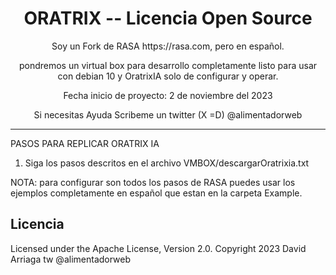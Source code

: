 <h1 align="center">ORATRIX  -- Licencia Open Source</h1>

<div align="center">
Soy un Fork de RASA https://rasa.com, pero en español. 

pondremos un virtual box para desarrollo completamente listo para usar con debian 10 y OratrixIA solo de configurar y operar. 

Fecha inicio de proyecto:  2 de noviembre del 2023

Si necesitas Ayuda Scribeme un twitter (X =D) @alimentadorweb
</div>

<hr />

PASOS PARA REPLICAR ORATRIX IA

1. Siga los pasos descritos en el archivo VMBOX/descargarOratrixia.txt

NOTA: para configurar son todos los pasos de RASA puedes usar los ejemplos completamente en español que estan en la carpeta Example.

## Licencia
Licensed under the Apache License, Version 2.0.
Copyright 2023 David Arriaga tw @alimentadorweb

